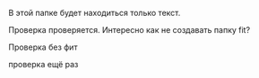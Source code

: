 В этой папке будет находиться только текст.

Проверка проверяется. Интересно как не создавать папку fit?

Проверка без фит 

проверка ещё раз
